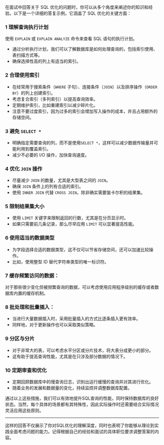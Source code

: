 在面试中回答关于 SQL 优化的问题时，你可以从多个角度来阐述你的知识和经验。以下是一个详细的答复示例，它涵盖了 SQL 优化的关键方面：

### 1   理解查询执行计划

使用 `EXPLAIN` 或 `EXPLAIN ANALYZE` 命令来查看 SQL 语句的执行计划。

- 通过分析执行计划，我们可以了解数据库是如何处理查询的，包括索引使用、表扫描方式等。
- 确保选择性高的列上有适当的索引。

### 2   合理使用索引

- 在经常用于搜索条件（`WHERE` 子句）、连接条件（`JOIN`）以及排序操作（`ORDER BY`）的列上创建索引。
- 考虑复合索引（多列索引）以提高查询效率。
- 定期维护索引，比如重建索引以减少碎片化。
- 注意不要过度索引，因为过多的索引会增加写入操作的成本，并且占用额外的存储空间。

### 3   避免 `SELECT *`

- 明确指定需要查询的列，而不是使用`SELECT *`，这样可以减少数据传输量并可能利用到覆盖索引。
- 减少不必要的 I/O 操作，加快查询速度。

### 4   优化 `JOIN` 操作

- 尽量减少 `JOIN` 的数量，尤其是大型表之间的 `JOIN`。
- 确保 `JOIN` 条件上的列有合适的索引。
- 使用 `INNER JOIN` 代替 `CROSS JOIN`，除非确实需要笛卡尔积的结果集。

### 5   限制结果集大小

- 使用 `LIMIT` 关键字来限制返回的行数，尤其是在分页显示时。
- 如果只需要前几条记录，那么尽早应用 `LIMIT` 可以显著提高性能。

### 6   使用适当的数据类型

- 为字段选择合适的数据类型，这不仅可以节省存储空间，还可以加速比较操作。
- 比如，使用整型 ID 替代字符串类型的唯一标识符。

### 7   缓存频繁访问的数据：

对于那些很少变化但被频繁查询的数据，可以考虑使用应用程序级别的缓存或者数据库内置的缓存机制。

### 8   批处理和批量插入：

- 当进行大量数据插入时，采用批量插入的方式比逐条插入更有效率。
- 同样地，对于更新操作也可以采取类似策略。

### 9   分区与分片

- 对于非常大的表，可以考虑水平分区或分片技术，将大表分成更小的部分。
- 这有助于提高查询性能，尤其是在只涉及部分数据的情况下。

### 10   定期审查和优化

- 定期回顾数据库中的慢查询日志，识别出运行缓慢的查询并对其进行优化。
- 随着业务的发展和数据量的变化，持续监控并调整数据库配置。

通过以上这些措施，我们可以有效地提升SQL查询的性能，同时保持数据库的良好状态。当然，每个具体的场景都有其特殊性，因此实际操作时还需要结合实际情况灵活应用这些原则。

---

这样的回答不仅展示了你对SQL优化的理解深度，同时也表明了你能够从理论到实践全面考虑问题的能力。记得根据自己的经验和面试的具体职位要求调整答案的内容。